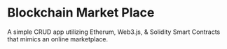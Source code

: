 # Blockchain Market Place
A simple CRUD app utilizing Etherum, Web3.js, & Solidity Smart Contracts that mimics an online marketplace.